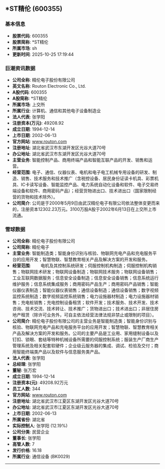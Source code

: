 ## *ST精伦 (600355)

### 基本信息

- **股票代码**: 600355
- **股票简称**: *ST精伦
- **所属市场**: sh
- **更新时间**: 2025-10-25 17:19:44

### 巨潮资讯数据

- **公司全称**: 精伦电子股份有限公司
- **英文名称**: Routon Electronic Co., Ltd.
- **A股代码**: 600355
- **A股简称**: *ST精伦
- **所属市场**: 上交所
- **所属行业**: 计算机、通信和其他电子设备制造业
- **法人代表**: 张学阳
- **注册资本(万元)**: 49208.92
- **成立日期**: 1994-12-14
- **上市日期**: 2002-06-13
- **官方网站**: www.routon.com
- **注册地址**: 湖北省武汉市东湖开发区光谷大道70号
- **办公地址**: 湖北省武汉市东湖开发区光谷大道70号
- **主营业务**: 智能控制产品、商用终端产品和智能互联产品的开发、销售和运营。
- **经营范围**: 电子、通信、仪器仪表、电机和电子电工机械专用设备的研发、制造、销售、技术服务和技术推广（含税控设备、居民身份证读卡机具、彩票机具、IC卡读写设备、智能监控产品、电力系统自动化设备和软件、电子交易终端设备和软件、商用密码产品）；经营货物进出口、技术进出口（国家限制经营的货物和技术除外）。
- **公司简介**: 公司是于2000年5月9日由武汉精伦电子有限公司依法整体变更而来的，注册资本12302.23万元。3100万股A股于2002年6月13日在上交所上市流通。

### 雪球数据

- **公司全称**: 精伦电子股份有限公司
- **公司简称**: 精伦电子
- **主营业务**: 智能制造类；智能身份识别与核验、物联网充电产品和充电服务平台的应用开发；智慧物联、智慧教育相关产品及解决方案的开发和服务。
- **经营范围**: 　　电机及其控制系统研发；伺服控制机构制造；伺服控制机构销售；物联网技术研发；物联网设备制造；物联网技术服务；物联网设备销售；工业互联网数据服务；信息安全设备制造；信息安全设备销售；信息系统运行维护服务；信息系统集成服务；商用密码产品生产；商用密码产品销售；智能仪器仪表制造；智能仪器仪表销售；通信设备制造；通信设备销售；数字视频监控系统制造；数字视频监控系统销售；电力设施器材制造；电力设施器材销售；充电桩销售；充电控制设备租赁；软件开发；技术服务、技术开发、技术咨询、技术交流、技术转让、技术推广；货物进出口；技术进出口；非居住房地产租赁（除许可业务外，可自主依法经营法律法规非禁止或限制的项目）。
- **公司简介**: 精伦电子股份有限公司的主营业务是智能制造类；智能身份识别与核验、物联网充电产品和充电服务平台的应用开发；智慧物联、智慧教育相关产品及解决方案的开发和服务。公司的主要产品是工业用、家用缝制设备以及钉扣、锁眼、套结等特种机械设备所需要的伺服控制系统；服装生产厂商生产管理系统及相关配套软硬件；企业级云服务器的集成、调试、检验及交付；商用智能终端类产品以及软件与信息服务类产品。
- **法人代表**: 张学阳
- **总经理**: 张学阳
- **董秘**: 张万宏
- **成立日期**: 1994-12-14
- **注册资本(元)**: 49208.92万元
- **员工人数**: 344
- **官方网站**: www.routon.com
- **注册地址**: 湖北省武汉市江夏区东湖开发区光谷大道70号
- **办公地址**: 湖北省武汉市江夏区东湖开发区光谷大道70号
- **上市日期**: 2002-06-13
- **所属省份**: 湖北省
- **实际控制人**: 张学阳 (12.19%)
- **公司分类**: 民营企业
- **董事长**: 张学阳
- **高管人数**: 7
- **发行价格**: 16.18
- **所属行业**: 通信设备 (BK0029)

---
